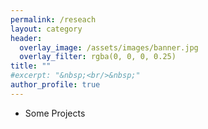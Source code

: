 ```yaml
---
permalink: /reseach
layout: category
header:
  overlay_image: /assets/images/banner.jpg
  overlay_filter: rgba(0, 0, 0, 0.25)
title: ""
#excerpt: "&nbsp;<br/>&nbsp;"
author_profile: true
---
```


* Some Projects
